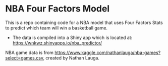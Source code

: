 # NBA Four Factors Model
This is a repo containing code for a NBA model that uses Four Factors Stats to predict which team will win a basketball game. 
- The data is compiled into a Shiny app which is located at: https://wnkwz.shinyapps.io/nba_predictor/
  
NBA game data is from https://www.kaggle.com/nathanlauga/nba-games?select=games.csv, created by Nathan Lauga.
